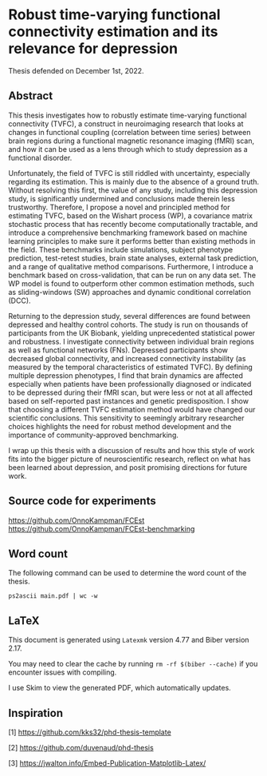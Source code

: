 # Robust time-varying functional connectivity estimation and its relevance for depression

Thesis defended on December 1st, 2022.

## Abstract

This thesis investigates how to robustly estimate time-varying functional connectivity (TVFC), a construct in neuroimaging research that looks at changes in functional coupling (correlation between time series) between brain regions during a functional magnetic resonance imaging (fMRI) scan, and how it can be used as a lens through which to study depression as a functional disorder.

Unfortunately, the field of TVFC is still riddled with uncertainty, especially regarding its estimation.
This is mainly due to the absence of a ground truth.
Without resolving this first, the value of any study, including this depression study, is significantly undermined and conclusions made therein less trustworthy.
Therefore, I propose a novel and principled method for estimating TVFC, based on the Wishart process (WP), a covariance matrix stochastic process that has recently become computationally tractable, and introduce a comprehensive benchmarking framework based on machine learning principles to make sure it performs better than existing methods in the field.
These benchmarks include simulations, subject phenotype prediction, test-retest studies, brain state analyses, external task prediction, and a range of qualitative method comparisons.
Furthermore, I introduce a benchmark based on cross-validation, that can be run on any data set.
The WP model is found to outperform other common estimation methods, such as sliding-windows (SW) approaches and dynamic conditional correlation (DCC).

Returning to the depression study, several differences are found between depressed and healthy control cohorts.
The study is run on thousands of participants from the UK Biobank, yielding unprecedented statistical power and robustness.
I investigate connectivity between individual brain regions as well as functional networks (FNs).
Depressed participants show decreased global connectivity, and increased connectivity instability (as measured by the temporal characteristics of estimated TVFC).
By defining multiple depression phenotypes, I find that brain dynamics are affected especially when patients have been professionally diagnosed or indicated to be depressed during their fMRI scan, but were less or not at all affected based on self-reported past instances and genetic predisposition.
I show that choosing a different TVFC estimation method would have changed our scientific conclusions.
This sensitivity to seemingly arbitrary researcher choices highlights the need for robust method development and the importance of community-approved benchmarking.

I wrap up this thesis with a discussion of results and how this style of work fits into the bigger picture of neuroscientific research, reflect on what has been learned about depression, and posit promising directions for future work.

## Source code for experiments

https://github.com/OnnoKampman/FCEst
https://github.com/OnnoKampman/FCEst-benchmarking

## Word count

The following command can be used to determine the word count of the thesis.

`ps2ascii main.pdf | wc -w`

## LaTeX

This document is generated using `Latexmk` version 4.77 and Biber version 2.17.

You may need to clear the cache by running `rm -rf $(biber --cache)` if you encounter issues with compiling.

I use Skim to view the generated PDF, which automatically updates.

## Inspiration

[1] https://github.com/kks32/phd-thesis-template

[2] https://github.com/duvenaud/phd-thesis

[3] https://jwalton.info/Embed-Publication-Matplotlib-Latex/
